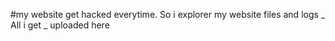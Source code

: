 #my website get hacked everytime.
So i explorer my website files and logs _
All i get _ uploaded here

